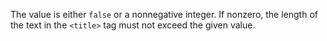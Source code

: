 The value is either `false` or a nonnegative integer. If nonzero, the
length of the text in the `<title>` tag must not exceed the given value.
